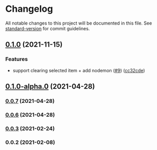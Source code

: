# Changelog

All notable changes to this project will be documented in this file. See [standard-version](https://github.com/conventional-changelog/standard-version) for commit guidelines.

## [0.1.0](https://github.com/getnacelle/nacelle-sanity-plugin-pim-linker/compare/v0.1.0-alpha.0...v0.1.0) (2021-11-15)


### Features

* support clearing selected item + add nodemon ([#9](https://github.com/getnacelle/nacelle-sanity-plugin-pim-linker/issues/9)) ([cc32cde](https://github.com/getnacelle/nacelle-sanity-plugin-pim-linker/commit/cc32cde2bb5f7d64a93a5d1a4080739a9fb363d2))

## [0.1.0-alpha.0](https://github.com/getnacelle/nacelle-sanity-plugin-pim-linker/compare/v0.0.7...v0.1.0-alpha.0) (2021-04-28)

### [0.0.7](https://github.com/getnacelle/nacelle-sanity-plugin-pim-linker/compare/v0.0.3...v0.0.7) (2021-04-28)

### [0.0.6](https://github.com/getnacelle/nacelle-sanity-plugin-pim-linker/compare/v0.0.3...v0.0.6) (2021-04-28)

### [0.0.3](https://github.com/getnacelle/nacelle-sanity-plugin-pim-linker/compare/v0.0.2...v0.0.3) (2021-02-24)

### 0.0.2 (2021-02-08)
